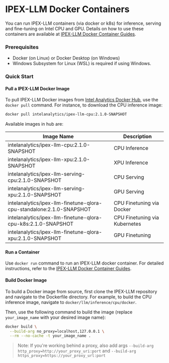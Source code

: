 # IPEX-LLM Docker Containers

You can run IPEX-LLM containers (via docker or k8s) for inference, serving and fine-tuning on Intel CPU and GPU. Details on how to use these containers are available at [IPEX-LLM Docker Container Guides](https://ipex-llm.readthedocs.io/en/latest/doc/LLM/Docker/index.html).

### Prerequisites

- Docker (on Linux) or Docker Desktop (on Windows)
- Windows Subsystem for Linux (WSL) is required if using Windows.  

### Quick Start 


#### Pull a IPEX-LLM Docker Image
To pull IPEX-LLM Docker images from [Intel Analytics Docker Hub](https://hub.docker.com/u/intelanalytics), use the `docker pull` command. For instance, to download the CPU inference image:
```bash
docker pull intelanalytics/ipex-llm-cpu:2.1.0-SNAPSHOT
```

Available images in hub are: 

| Image Name | Description |
| --- | --- |
| intelanalytics/ipex-llm-cpu:2.1.0-SNAPSHOT | CPU Inference |
| intelanalytics/ipex-llm-xpu:2.1.0-SNAPSHOT | XPU Inference |
| intelanalytics/ipex-llm-serving-cpu:2.1.0-SNAPSHOT | CPU Serving|
| intelanalytics/ipex-llm-serving-xpu:2.1.0-SNAPSHOT | GPU Serving|
| intelanalytics/ipex-llm-finetune-qlora-cpu-standalone:2.1.0-SNAPSHOT | CPU Finetuning via Docker|
|intelanalytics/ipex-llm-finetune-qlora-cpu-k8s:2.1.0-SNAPSHOT|CPU Finetuning via Kubernetes|
| intelanalytics/ipex-llm-finetune-qlora-xpu:2.1.0-SNAPSHOT| GPU Finetuning|

#### Run a Container
Use `docker run` command to run an IPEX-LLM docker container. For detailed instructions, refer to the [IPEX-LLM Docker Container Guides](https://ipex-llm.readthedocs.io/en/latest/doc/LLM/Docker/index.html).


#### Build Docker Image

To build a Docker image from source, first clone the IPEX-LLM repository and navigate to the Dockerfile directory. For example, to build the CPU inference image, navigate to `docker/llm/inference/cpu/docker`.

Then, use the following command to build the image (replace `your_image_name` with your desired image name):

```bash
docker build \
  --build-arg no_proxy=localhost,127.0.0.1 \
  --rm --no-cache -t your_image_name .
```

> Note: If you're working behind a proxy, also add args `--build-arg http_proxy=http://your_proxy_uri:port` and `--build-arg https_proxy=https://your_proxy_url:port`  
